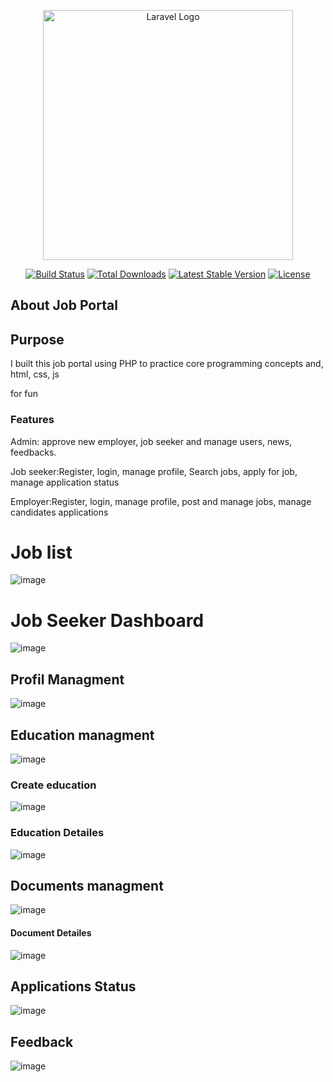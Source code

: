 <p align="center"><a href="https://laravel.com" target="_blank"><img src="https://raw.githubusercontent.com/laravel/art/master/logo-lockup/5%20SVG/2%20CMYK/1%20Full%20Color/laravel-logolockup-cmyk-red.svg" width="400" alt="Laravel Logo"></a></p>

<p align="center">
<a href="https://github.com/laravel/framework/actions"><img src="https://github.com/laravel/framework/workflows/tests/badge.svg" alt="Build Status"></a>
<a href="https://packagist.org/packages/laravel/framework"><img src="https://img.shields.io/packagist/dt/laravel/framework" alt="Total Downloads"></a>
<a href="https://packagist.org/packages/laravel/framework"><img src="https://img.shields.io/packagist/v/laravel/framework" alt="Latest Stable Version"></a>
<a href="https://packagist.org/packages/laravel/framework"><img src="https://img.shields.io/packagist/l/laravel/framework" alt="License"></a>
</p>

## About Job Portal

## Purpose

I built this  job portal using PHP to practice core programming concepts and, html, css, js

for fun

### Features

Admin: approve new employer, job seeker and manage users, news, feedbacks.

Job seeker:Register, login, manage profile, Search jobs, apply for job, manage application status

Employer:Register, login, manage profile, post and manage jobs, manage candidates applications 

# Job list
![image](https://github.com/user-attachments/assets/a8bf6eb4-a1ad-478c-ac37-f79f93bfd146)

# Job Seeker Dashboard
![image](https://github.com/user-attachments/assets/8f87bb88-e5f2-41ed-a6c8-c5fe580de0e4)

## Profil Managment
![image](https://github.com/user-attachments/assets/60b3f963-27f3-4e03-a5a2-36e3dd2bb8ea)

## Education managment
![image](https://github.com/user-attachments/assets/067b3adb-75dd-4165-9a4e-3798728fc18e)
### Create education
![image](https://github.com/user-attachments/assets/60619423-1afb-4a89-941c-a0d9ebea40e1)
### Education Detailes
![image](https://github.com/user-attachments/assets/d97c006c-cd74-4281-97c1-4f041b8d801b)

## Documents managment
![image](https://github.com/user-attachments/assets/57b53569-a37d-4c0e-a5da-d76946db09fa)
#### Document Detailes
![image](https://github.com/user-attachments/assets/9e26f1c8-599c-4637-a6a0-2be37681cfff)

## Applications Status
![image](https://github.com/user-attachments/assets/d8e00e77-ed11-4791-a6a9-5efd74f72cb0)

## Feedback
![image](https://github.com/user-attachments/assets/c93abfdd-bdf9-4d88-8b8a-fbb1a185dc46)













